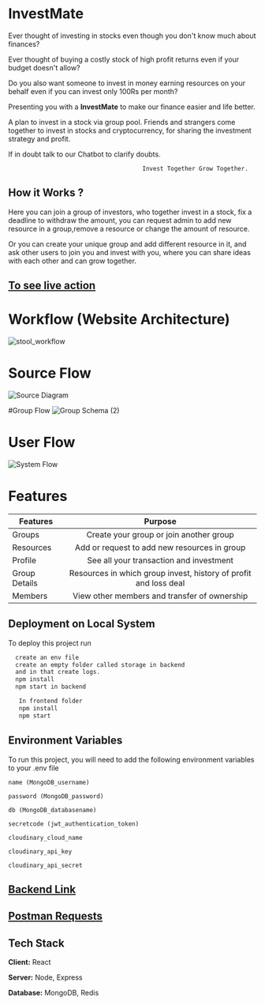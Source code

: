 
# InvestMate
Ever thought of investing in stocks even though you don't know much about finances?

Ever thought of buying a costly stock of high profit returns even if your budget doesn't allow?

Do you also want someone to invest in money earning resources on your behalf even if you can invest only 100Rs per month?

Presenting you with a  **InvestMate** to make our finance easier and life better.

A plan to invest in a stock via group pool. Friends and strangers come
together to invest in stocks and cryptocurrency, for 
sharing the investment strategy and profit. 

If in doubt talk to our Chatbot to clarify doubts.

                                          Invest Together Grow Together.




## How it Works ?

Here you can join a group of investors, who together invest
in a stock, fix a deadline to withdraw the amount, you can 
request admin to add new resource in a group,remove a resource or change the amount of resource.

Or you can create your unique group and  add different resource in
it, and ask other users to join you and invest with you, where
you can share ideas with each other and can grow together.


## [To see live action](https://stool-front.herokuapp.com/)


# Workflow (Website Architecture)
![stool_workflow](https://user-images.githubusercontent.com/63896998/129359099-ae832998-4291-4005-9b2c-479901407191.jpeg)


# Source Flow
![Source Diagram](https://user-images.githubusercontent.com/60891544/129677169-4bf4d796-c40c-40e0-8ffd-64597dfc1817.png)


#Group Flow
![Group Schema (2)](https://user-images.githubusercontent.com/60891544/129674115-70f9a9f2-9533-4198-b937-8e250a32673b.jpeg)


# User Flow
![System Flow](https://user-images.githubusercontent.com/60891544/129672812-f4731075-d1e7-40ee-b1f3-277a66f827e2.jpeg)


# Features


 Features      |            Purpose        | 
| ------------- |:-------------------------:| 
| Groups | Create your group or join another group |
| Resources | Add or request to add new resources in group |
| Profile | See all your transaction and investment |
| Group Details| Resources in which group invest, history of profit and loss deal|
| Members | View other members and transfer of ownership |
  
## Deployment on Local System

To deploy this project run

```bash
  create an env file
  create an empty folder called storage in backend
  and in that create logs.
  npm install
  npm start in backend
```
```bash
   In frontend folder
   npm install
   npm start
```
  
## Environment Variables

To run this project, you will need to add the following environment variables to your .env file

`name (MongoDB_username)`

`password (MongoDB_password)`

`db (MongoDB_databasename)`

`secretcode (jwt_authentication_token)`

`cloudinary_cloud_name`

`cloudinary_api_key`

`cloudinary_api_secret`


    
  
## [Backend Link](http://localhost:5001/)

## [Postman Requests](https://www.getpostman.com/collections/a6cc1f044a023f89a5d8)


## Tech Stack

**Client:** React

**Server:** Node, Express

**Database:** MongoDB, Redis


